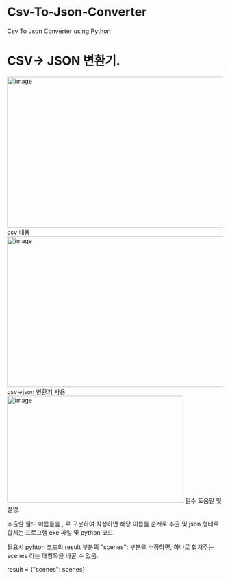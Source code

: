 # Csv-To-Json-Converter
Csv To Json Converter using Python

# CSV-> JSON 변환기. 

<img width="552" height="352" alt="image" src="https://github.com/user-attachments/assets/7cc79b76-9cfe-4834-b1d5-9e7ef7db16a1" />
csv 내용

<img width="552" height="352" alt="image" src="https://github.com/user-attachments/assets/242eaef0-80a4-4990-8df2-0c8f23916f21" />
csv->json 변환기 사용

<img width="412" height="250" alt="image" src="https://github.com/user-attachments/assets/25f765b7-094c-416c-9dd5-b5a87440cf69" />
필수 도움말 및 설명.

추출할 필드 이름들을 , 로 구분하여 작성하면 해당 이름들 순서로 추출 및 json 형태로 합치는 프로그램 exe 파일 및 python 코드.

필요시 pyhton 코드의 result 부분의 "scenes": 부분을 수정하면, 하나로 합쳐주는 scenes 라는 대항목을 바꿀 수 있음.
 
 result = {"scenes": scenes}
